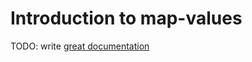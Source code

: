# Introduction to map-values

TODO: write [great documentation](http://jacobian.org/writing/what-to-write/)
